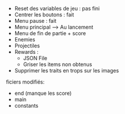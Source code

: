 - Reset des variables de jeu : pas fini
- Centrer les boutons : fait
- Menu pause : fait
- Menu principal --> Au lancement
- Menu de fin de partie + score
- Enemies
- Projectiles
- Rewards : 
  - JSON File
  - Griser les items non obtenus
- Supprimer les traits en trops sur les images


ficiers modifiés:
- end (manque les score) 
- main
- constants